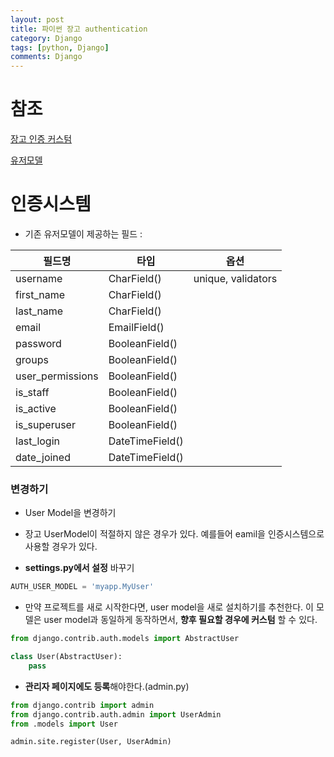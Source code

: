 ```yaml
---
layout: post
title: 파이썬 장고 authentication
category: Django
tags: [python, Django]
comments: Django
---
```


# 참조

[장고 인증 커스텀](https://docs.djangoproject.com/en/3.1/topics/auth/customizing/)

[유저모델](https://docs.djangoproject.com/en/3.1/ref/contrib/auth/#django.contrib.auth.models.User)

# 인증시스템

- 기존 유저모델이 제공하는 필드 : 

|필드명|타입|옵션|
|------|---|---|
|username        |CharField()   | unique, validators
|first_name      |CharField()   |
|last_name       |CharField()   |
|email           |EmailField()  |
|password        |BooleanField()|
|groups          |BooleanField()|
|user_permissions|BooleanField()|
|is_staff        |BooleanField()|
|is_active       |BooleanField()|
|is_superuser    |BooleanField()|
|last_login      |DateTimeField()|
|date_joined     |DateTimeField()|

### 변경하기

- User Model을 변경하기

- 장고 UserModel이 적절하지 않은 경우가 있다. 예를들어 eamil을 인증시스템으로 사용할 경우가 있다.

- **settings.py에서 설정** 바꾸기

```python
AUTH_USER_MODEL = 'myapp.MyUser'
```

- 만약 프로젝트를 새로 시작한다면, user model을 새로 설치하기를 추천한다. 이 모델은 user model과 동일하게 동작하면서, **향후 필요할 경우에 커스텀** 할 수 있다.

```python
from django.contrib.auth.models import AbstractUser

class User(AbstractUser):
    pass
```

- **관리자 페이지에도 등록**해야한다.(admin.py)

```python
from django.contrib import admin
from django.contrib.auth.admin import UserAdmin
from .models import User

admin.site.register(User, UserAdmin)
```